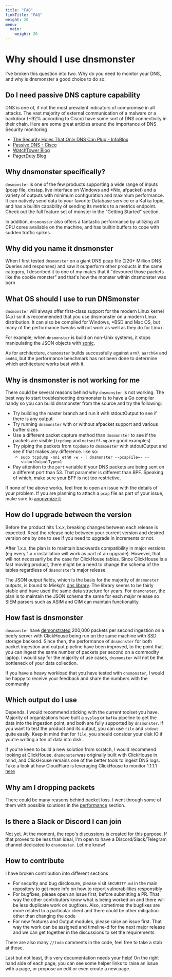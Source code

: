 ```yaml
---
title: "FAQ"
linkTitle: "FAQ"
weight: 20
menu:
  main:
    weight: 20
---
```


# Why should I use dnsmonster
I've broken this question into two. Why do you need to monitor your DNS, and why is dnsmonster a good choice to do so.

## Do I need passive DNS capture capability
DNS is one of, if not the most prevalent indicators of compromise in all attacks. The vast majority of external communication of a malware or a backdoor (~92% according to Cisco) have some sort of DNS connectivity in their chain. Here are some great articles around the importance of DNS Security monitoring

- [The Security Holes That Only DNS Can Plug - InfoBlox](https://blogs.infoblox.com/security/the-security-holes-that-only-dns-can-plug/)
- [Passive DNS - Cisco](https://docs.umbrella.com/investigate/docs/passive-dns)
- [WatchTower Blog](https://www.watchtowerhq.co/what-is-dns-monitoring-why-important/)
- [PagerDuty Blog](https://www.pagerduty.com/resources/learn/dns-monitoring)

## Why dnsmonster specifically?

`dnsmonster` is one of the few products supporting a wide range of inputs (pcap file, dnstap, live interface on Windows and *Nix, afpacket) and a variety of outputs with minimum configuration and maximum performance. It can natively send data to your favorite Database service or a Kafka topic, and has a builtin capability of sending its metrics to a metrics endpoint. Check out the full feature set of monster in the "Getting Started" section. 

In addition, `dnsmonster` also offers a fantastic performance by utilizing all CPU cores available on the machine, and has builtin buffers to cope with sudden traffic spikes.

## Why did you name it dnsmonster

When I first tested `dnsmonster` on a giant DNS pcap file (220+ Million DNS Queries and responses) and saw it outperform other products in the same category, I described it to one of my mates that it "devoured those packets like the cookie monster" and that's how the monster within dnsmonster was born

## What OS should I use to run DNSmonster

`dnsmonster` will always offer first-class support for the modern Linux kernel (4.x) so it is recommended that you use dnsmonster on a modern Linux distribution. It can also be compiled for Windows, *BSD and Mac OS, but many of the performance tweaks will not work as well as they do for Linux. 

For example, when `dnsmonster` is build on non-Unix systems, it stops manipulating the JSON objects with [sonic](https://github.com/bytedance/sonic).

As for architecture, `dnsmonster` builds successfully against `arm7`, `aarch64` and `amd64`, but the performance benchmark has not been done to determine which architecture works best with it. 

## Why is dnsmonster is not working for me

There could be several reasons behind why `dnsmonster` is not working. The best way to start troubleshooting dnsmonster is to have a Go compiler handy so you can build dnsmonster from the source and try the following:

- Try building the master branch and run it with stdoutOutput to see if there is any output
- Try running `dnsmonster` with or without afpacket support and various buffer sizes
- Use a different packet capture method than `dnsmonster` to see if the packets are visible (`tcpdump` and `netsniff-ng` are good examples)
- Try piping the packets from `tcpdump` to `dnsmonster` with stdoutOutput and see if that makes any difference. like so:
  - `sudo tcpdump -nni eth0 -w - | dnsmonster --pcapFile=- --stdoutOutputType=1`
- Pay attention to the `port` variable if your DNS packets are being sent on a different port than 53. That parameter is different than BPF. Speaking of which, make sure your BPF is not too restrictive.

If none of the above works, feel free to open an issue with the details of your problem. If you are planning to attach a `pcap` file as part of your issue, make sure to [anonymize it](https://isc.sans.edu/forums/diary/Truncating+Payloads+and+Anonymizing+PCAP+files/23990/)

## How do I upgrade between the version

Before the product hits 1.x.x, breaking changes between each release is expected. Read the release note between your current version and desired version one by one to see if you need to upgrade in increments or not. 

After 1.x.x, the plan is to maintain backwards compatibility in major versions (eg every 1.x.x installation will work as part of an upgrade). However, that will not necessarily be the case for ClickHouse tables. Since ClickHouse is a fast moving product, there might be a need to change the schema of the tables regardless of `dnsmonster`'s major release. 

The JSON output fields, which is the basis for the majority of `dnsmonster` outputs, is bound to Miekg's [dns library](https://github.com/miekg/dns). The library seems to be fairly stable and have used the same data structure for years. For `dnsmonster`, the plan is to maintain the JSON schema the same for each major release so SIEM parsers such as ASIM and CIM can maintain functionality.

## How fast is dnsmonster

`dnsmonster` have [demonstrated](https://n0p.me/2020/02/2020-02-05-dnsmonster/) 200,000 packets per second ingestion on a beefy server with ClickHouse being run on the same machine with SSD storage backend. Since then, the performance of `dnsmonster` for both packet ingestion and output pipeline have been improved, to the point that you can ingest the same number of packets per second on a commodity laptop. I would say for the majority of use cases, `dnsmonster` will not be the bottleneck of your data collection. 

If you have a heavy workload that you have tested with `dnsmonster`, I would be happy to receive your feedback and share the numbers with the community

## Which output do I use

Depends. I would recommend sticking with the current toolset you have. Majority of organizations have built a `syslog` or `kafka` pipeline to get the data into the ingestion point, and both are fully supported by `dnsmonster`. If you want to test the product and its output, you can use `file` and `stdout` quite easily. Keep in mind that for `file`, you should consider your disk IO if you're writing a ton of data into disk.

If you're keen to build a new solution from scratch, I would recommend looking at ClickHouse. `dnsmonster`was originally built with ClickHouse in mind, and ClickHouse remains one of the better tools to ingest DNS logs. Take a look at how CloudFlare is leveraging ClickHouse to monitor 1.1.1.1 [here](https://blog.cloudflare.com/how-cloudflare-analyzes-1m-dns-queries-per-second/)

## Why am I dropping packets

There could be many reasons behind packet loss. I went through some of them with possible solutions in the [performance](/docs/configuration/performance) section.

## Is there a Slack or Discord I can join

Not yet. At the moment, the repo's [discussions](https://github.com/mosajjal/dnsmonster/discussions) is created for this purpose. If that proves to be less than ideal, I'm open to have a Discord/Slack/Telegram channel dedicated to `dnsmonster`. Let me know!

## How to contribute

I have broken contribution into different sections

- For security and bug disclosure, please visit `SECURITY.md` in the main repository to get more info on how to report vulnerabilities responsibly
- For bugfixes, please open an issue first, before submitting a PR. That way the other contributors know what is being worked on and there will be less duplicate work on bugfixes. Also, sometimes the bugfixes are more related to a particular client and there could be other mitigation other than changing the code
- For new features and Output modules, please raise an issue first. That way the work can be assigned and timeline-d for the next major release and we can get together in the discussions to set the requirements

There are also many `//todo` comments in the code, feel free to take a stab at those.

Last but not least, this very documentation needs your help! On the right hand side of each page, you can see some helper links to raise an issue with a page, or propose an edit or even create a new page. 
